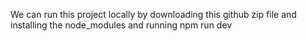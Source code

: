 We can run this project locally by downloading this github zip file and installing the node_modules and running npm run dev